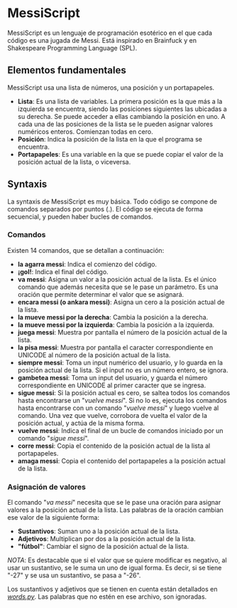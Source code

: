# MessiScript
MessiScript es un lenguaje de programación esotérico en el que cada código es una jugada de Messi. Está inspirado en Brainfuck y en Shakespeare Programming Language (SPL).

## Elementos fundamentales

MessiScript usa una lista de números, una posición y un portapapeles.

- **Lista**: Es una lista de variables. La primera posición es la que más a la izquierda se encuentra, siendo las posiciones siguientes las ubicadas a su derecha. Se puede acceder a ellas cambiando la posición en uno. A cada una de las posiciones de la lista se le pueden asignar valores numéricos enteros. Comienzan todas en cero.
- **Posición**: Indica la posición de la lista en la que el programa se encuentra.
- **Portapapeles**: Es una variable en la que se puede copiar el valor de la posición actual de la lista, o viceversa.

## Syntaxis

La syntaxis de MessiScript es muy básica. Todo código se compone de comandos separados por puntos (.). El código se ejecuta de forma secuencial, y pueden haber bucles de comandos.

### Comandos

Existen 14 comandos, que se detallan a continuación:

- **la agarra messi**: Indica el comienzo del código.
- **¡gol!**: Indica el final del código.
- **va messi**: Asigna un valor a la posición actual de la lista. Es el único comando que además necesita que se le pase un parámetro. Es una oración que permite determinar el valor que se asignará.
- **encara messi (o ankara messi)**: Asigna un cero a la posición actual de la lista.
- **la mueve messi por la derecha**: Cambia la posición a la derecha.
- **la mueve messi por la izquierda**: Cambia la posición a la izquierda.
- **juega messi**: Muestra por pantalla el número de la posición actual de la lista.
- **la pisa messi**: Muestra por pantalla el caracter correspondiente en UNICODE al número de la posición actual de la lista.
- **siempre messi**: Toma un input numérico del usuario, y lo guarda en la posición actual de la lista. Si el input no es un número entero, se ignora.
- **gambetea messi**: Toma un input del usuario, y guarda el número correspondiente en UNICODE al primer caracter que se ingresa.
- **sigue messi**: Si la posición actual es cero, se saltea todos los comandos hasta encontrarse un "*vuelve messi*". Si no lo es, ejecuta los comandos hasta encontrarse con un comando "*vuelve messi*" y luego vuelve al comando. Una vez que vuelve, corrobora de vuelta el valor de la posición actual, y actúa de la misma forma.
- **vuelve messi**: Indica el final de un bucle de comandos iniciado por un comando "*sigue messi*".
- **corre messi**: Copia el contenido de la posición actual de la lista al portapapeles.
- **amaga messi**: Copia el contenido del portapapeles a la posición actual de la lista.

### Asignación de valores

El comando "*va messi*" necesita que se le pase una oración para asignar valores a la posición actual de la lista. Las palabras de la oración cambian ese valor de la siguiente forma:

- **Sustantivos**: Suman uno a la posición actual de la lista.
- **Adjetivos**: Multiplican por dos a la posición actual de la lista.
- **"fútbol"**: Cambiar el signo de la posición actual de la lista.

*NOTA*: Es destacable que si el valor que se quiere modificar es negativo, al usar un sustantivo, se le suma un uno de igual forma. Es decir, si se tiene "-27" y se usa un sustantivo, se pasa a "-26".

Los sustantivos y adjetivos que se tienen en cuenta están detallados en [*words.py*](https://github.com/Erawaa/MessiScriptInterpreter/blob/main/words.py). Las palabras que no estén en ese archivo, son ignoradas.

